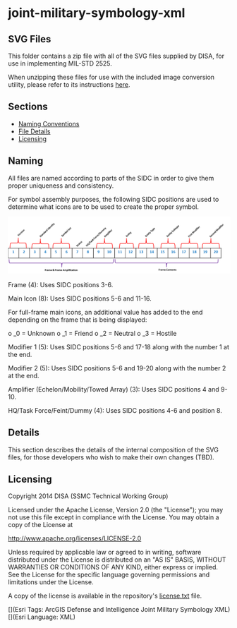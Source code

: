 # joint-military-symbology-xml #

## SVG Files ##

This folder contains a zip file with all of the SVG files supplied by DISA, for use in implementing MIL-STD 2525.

When unzipping these files for use with the included image conversion utility, please refer to its instructions [here](../source/Utilities/image-conversion-utilities/README.md).

## Sections
* [Naming Conventions](#naming)
* [File Details](#details)
* [Licensing](#licensing)

## Naming ##
All files are named according to parts of the SIDC in order to give them proper uniqueness and consistency.

For symbol assembly purposes, the following SIDC positions are used to determine what icons are to be used to create the proper symbol.

![](SIDC.png)
 
Frame (4): Uses SIDC positions 3-6.

Main Icon (8): Uses SIDC positions 5-6 and 11-16.

For full-frame main icons, an additional value has added to the end depending on the frame that is being displayed:

o   _0 = Unknown
o   _1 = Friend
o   _2 = Neutral
o   _3 = Hostile

Modifier 1 (5): Uses SIDC positions 5-6 and 17-18 along with the number 1 at the end.

Modifier 2 (5): Uses SIDC positions 5-6 and 19-20 along with the number 2 at the end.

Amplifier (Echelon/Mobility/Towed Array) (3): Uses SIDC positions 4 and 9-10.

HQ/Task Force/Feint/Dummy (4): Uses SIDC positions 4-6 and position 8.

## Details ##
This section describes the details of the internal composition of the SVG files, for those developers who wish to make their own changes (TBD).

## Licensing ##
Copyright 2014 DISA (SSMC Technical Working Group)

Licensed under the Apache License, Version 2.0 (the "License");
you may not use this file except in compliance with the License.
You may obtain a copy of the License at

   http://www.apache.org/licenses/LICENSE-2.0

Unless required by applicable law or agreed to in writing, software
distributed under the License is distributed on an "AS IS" BASIS,
WITHOUT WARRANTIES OR CONDITIONS OF ANY KIND, either express or implied.
See the License for the specific language governing permissions and
limitations under the License.

A copy of the license is available in the repository's
[license.txt](license.txt) file.

[](Esri Tags: ArcGIS Defense and Intelligence Joint Military Symbology XML)
[](Esri Language: XML)